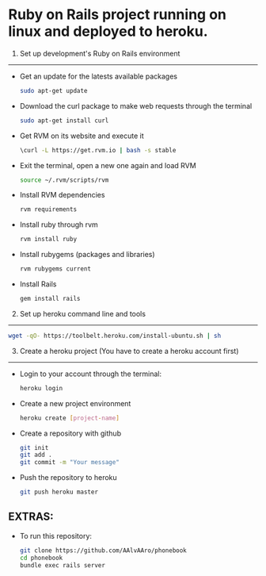Ruby on Rails project running on linux and deployed to heroku.
===

1. Set up development's Ruby on Rails environment
---

- Get an update for the latests available packages 
  ```bash
  sudo apt-get update         
  ```

* Download the curl package to make web requests through the terminal
  ```bash
  sudo apt-get install curl   
  ```

* Get RVM on its website and execute it
  ```bash
  \curl -L https://get.rvm.io | bash -s stable   
  ```

* Exit the terminal, open a new one again and load RVM 
  ```bash
  source ~/.rvm/scripts/rvm
  ```

* Install RVM dependencies 
  ```bash
  rvm requirements
  ```

* Install ruby through rvm
  ```bash
  rvm install ruby
  ```

* Install rubygems (packages and libraries)
  ```bash
  rvm rubygems current
  ```

* Install Rails
  ```bash
  gem install rails
  ```


2. Set up heroku command line and tools 
---
  ```bash
  wget -qO- https://toolbelt.heroku.com/install-ubuntu.sh | sh
  ```

3. Create a heroku project (You have to create a heroku account first)
---

* Login to your account through the terminal:
  ```bash
  heroku login
  ```

* Create a new project environment
  ```bash
  heroku create [project-name]
  ```

* Create a repository with github
  ```bash
  git init
  git add .
  git commit -m "Your message"
  ```

* Push the repository to heroku
  ```bash
  git push heroku master
  ```

EXTRAS:
---
* To run this repository:
  ```bash
  git clone https://github.com/AAlvAAro/phonebook
  cd phonebook
  bundle exec rails server
  ```


